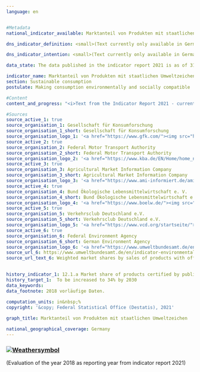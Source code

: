 ```yaml
---
language: en    


#Metadata    
national_indicator_available: Marktanteil von Produkten mit staatlichen Umweltzeichen    

dns_indicator_definition: <small>(Text currently only available in German) </small>Der Indikator misst den Marktanteil von Produkten mit freiwilligen oder verpflichtenden Umweltzeichen, deren Vergabegrundlagen von staatlichen Organen festgelegt werden.    

dns_indicator_intention: <small>(Text currently only available in German) </small>Private Haushalte können direkt und indirekt nachhaltig konsumieren. Einerseits beeinflusst ihre Einkaufsentscheidung ihre eigene Umweltbilanz, da energieeffiziente Fahrzeuge oder gedämmte Häuser in ihrer Nutzung weniger Energie benötigen und einen geringeren Ausstoß von Treibhausgasen verursachen. Andererseits können die Verbraucherinnen und Verbraucher Produkte erwerben, die auf besonders nachhaltige Weise hergestellt wurden. Ziel der Bundesregierung ist es daher, den Marktanteil von Produkten mit staatlichen Umweltzeichen bis 2030 auf 34&nbsp;% zu erhöhen.    

data_state: The data published in the indicator report 2021 is as of 31.12.2020. The data shown on the DNS-Online-Platform is updated regularly, so that more current data may be available online than published in the indicator report 2021.    

indicator_name: Marktanteil von Produkten mit staatlichen Umweltzeichen    
section: Sustainable consumption    
postulate: Making consumption environmentally and socially compatible    

#Content    
content_and_progress: "<i>Text from the Indicator Report 2021 - currently only available in Englisch</i><br><br><small>(Text currently only available in German) </small>Als Quellen für die Berechnung des Indikators werden Daten der Gesellschaft für Konsumforschung, des Kraftfahrt-Bundesamtes, der Agrarmarkt Informations-Gesellschaft mbH, des Bundes Ökologische Lebensmittelwirtschaft, des Verkehrsclubs Deutschland und des Umweltbundesamtes verwendet. Letzteres berechnet die Indikatorwerte jährlich ab dem Berichtsjahr 2012.<br><br>Der Indikator setzt sich aus den Marktanteilen von Produkten zusammen, welche entweder die höchste EU-Energieverbrauchskennzeichnung (EU-EVK) innerhalb ihrer Geräteklasse aufweisen oder mit einem der folgenden Umweltzeichen zertifiziert sind: EU-Ecolabel, EU-Bio-Siegel oder Blauer Engel. Die EU-EVK adressiert primär Energieverbrauch und Treibhausgasemissionen, während die anderen drei Umweltzeichen auch andere Umweltbelastungen wie Pestizideinsatz und gefährliche Abwässer berücksichtigen. Der Indikator soll abbilden, ob umweltfreundliche Produktvarianten konventionelle Produktvarianten im Markt ersetzen. Betrachtet wird dabei nur eine Auswahl an Produktgruppen, weil unter anderem nur begrenzt Daten zu Umsätzen von Produkten mit Nachhaltigkeitskennzeichen verfügbar sind. Zudem sollen Doppelzählungen ausgeschlossen werden können.<br><br>Der Indikator deckt die Konsumfelder Wohnen, Mobilität und Ernährung ab. Es werden Haushaltsgeräte wie Kühlgeräte, Waschmaschinen, Fernsehgeräte und Staubsauger betrachtet. Weiterhin werden Leuchtmittel, Lebensmittel, Hygienepapier, Wasch- und Reinigungsmittel und Autos erfasst. Da die Märkte der einzelnen Produktgruppen unterschiedlich groß sind, werden die Marktanteile mit dem Umsatzvolumen des jeweiligen Gesamtmarktes gewichtet. Dies soll sicherstellen, dass hohe Marktanteile in kleinen Nischenmärkten den Indikator nicht verzerren. Außerdem können auf diese Weise die Ausgaben für umweltfreundliche Produkte in Beziehung zu den Gesamtausgaben der privaten Haushalte gesetzt werden.<br><br>Eine Gewichtung der Marktanteile nach Umweltrelevanz der jeweiligen Produktgruppen ist nicht möglich, da die Umweltkennzeichen verschiedene Kategorien (Energieverbrauch, Treibhausgasemissionen, Materialbedarf) adressieren, die nicht gegeneinander aufgerechnet werden können. Daher lässt sich eine allumfassende Bewertung über mehrere Umweltkategorien – im Sinne eines Umweltfußabdrucks der Produktgruppen – nicht darstellen. Der Indikator erfasst zudem nur die neu in den Verkehr gebrachten Güter in Relation zum Gesamtmarkt. Somit berücksichtigt er auch nicht, inwieweit die höhere Effizienz der Geräte zu einer Verhaltensänderung der Konsumenten führt und gegebenenfalls zu einem erhöhten Konsum (sogenannter Rebound-Effekt). Er beschreibt zudem den Marktanteil auf Basis von Umsätzen. Bedingt durch Preisunterschiede zwischen Produkten mit und ohne entsprechende Umweltsiegel lässt er folglich keine Rückschlüsse auf deren Anzahl zu. Letztlich kann eine Änderung des Wertes des Indikators daher auch auf Preisänderungen in einer Produktgruppe zurückzuführen sein.<br><br>Zwischen 2012 und 2018 stieg der Marktanteil von Produkten mit staatlichen Umweltzeichen von 3,6&nbsp;% auf 7,5&nbsp;%. Dies entspricht einem Umsatz von insgesamt 23,8 Milliarden Euro im Jahr 2018. Der Wert des Indikators ist 2017 und 2018 im Vergleich zum Vorjahr gesunken und entwickelte sich damit nicht in die angestrebte Richtung. Ohne eine Trendumkehr und erhebliche Steigerung des Marktanteils wird das Ziel bis zum Jahr 2030 erheblich verfehlt."    

#Sources    
source_active_1: true
source_organisation_1: Gesellschaft für Konsumforschung
source_organisation_1_short: Gesellschaft für Konsumforschung
source_organisation_logo_1: '<a href="https://www.gfk.com/"><img src="https://g205sdgs.github.io/sdg-indicators/public/LogosEn/gfk.png" alt=" Gesellschaft für Konsumforschung" title="Click here to visit the homepage of the organization" style="border: transparent"/></a>'
source_active_2: true
source_organisation_2: Federal Motor Transport Authority
source_organisation_2_short: Federal Motor Transport Authority
source_organisation_logo_2: '<a href="https://www.kba.de/EN/Home/home_node.html"><img src="https://g205sdgs.github.io/sdg-indicators/public/LogosEn/kba.png" alt=" Federal Motor Transport Authority" title="Click here to visit the homepage of the organization" style="border: transparent"/></a>'
source_active_3: true
source_organisation_3: Agricultural Market Information Company
source_organisation_3_short: Agricultural Market Information Company
source_organisation_logo_3: '<a href="https://www.ami-informiert.de/ami-english/ami-about-us/about-us"><img src="https://g205sdgs.github.io/sdg-indicators/public/LogosEn/ami.png" alt=" Agricultural Market Information Company" title="Click here to visit the homepage of the organization" style="border: transparent"/></a>'
source_active_4: true
source_organisation_4: Bund Ökologische Lebensmittelwirtschaft e. V.
source_organisation_4_short: Bund Ökologische Lebensmittelwirtschaft e. V.
source_organisation_logo_4: '<a href="https://www.boelw.de/"><img src="https://g205sdgs.github.io/sdg-indicators/public/LogosEn/bolw.png" alt=" Bund Ökologische Lebensmittelwirtschaft e. V." title="Click here to visit the homepage of the organization" style="border: transparent"/></a>'
source_active_5: true
source_organisation_5: Verkehrsclub Deutschland e.V.
source_organisation_5_short: Verkehrsclub Deutschland e.V.
source_organisation_logo_5: '<a href="https://www.vcd.org/startseite/"><img src="https://g205sdgs.github.io/sdg-indicators/public/LogosEn/vcd.png" alt=" Verkehrsclub Deutschland e.V." title="Click here to visit the homepage of the organization" style="border: transparent"/></a>'
source_active_6: true
source_organisation_6: Federal Environment Agency
source_organisation_6_short: German Environment Agency
source_organisation_logo_6: '<a href="https://www.umweltbundesamt.de/en"><img src="https://g205sdgs.github.io/sdg-indicators/public/LogosEn/uba.png" alt=" German Environment Agency" title="Click here to visit the homepage of the organization" style="border: transparent"/></a>'
source_url_6: https://www.umweltbundesamt.de/en/indicator-environmentally-friendly-consumption                        
source_url_text_6: Weighted market shares by sales of products with official eco-labels                        
    

history_indicator_1: 12.1.a Market share of products certified by publicly managed eco-labelling schemes                    
history_target_1:  To be increased to 34% by 2030    
data_keywords:    
data_footnote: 2018 vorläufige Daten.    
    
computation_units: in&nbsp;%    
copyright: '&copy; Federal Statistical Office (Destatis), 2021'    

graph_title: Marktanteil von Produkten mit staatlichen Umweltzeichen    

national_geographical_coverage: Germany    
---    
```

<div>
  <div class="my-header">
    <h3>
      <a href="https://sustainabledevelopment-deutschland.github.io/en/status/"><img src="https://g205sdgs.github.io/sdg-indicators/public/Wettersymbole/Wolke.png" title="The indicator is moving in the right direction but if the trend continues, the target value will be missed by more than 20&nbsp;% in the target year" alt="Weathersymbol" />
      </a>
    </h3>
  </div>
  <div class="my-header-note">
    <span> (Evaluation of the year 2018 as reporting year from indicator report 2021)</span>
  </div>
</div>